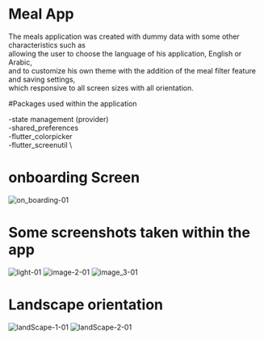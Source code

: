 # Meal App

The meals application was created with dummy data with some other characteristics such as\
allowing the user to choose the language of his application, English or Arabic,\
and to customize his own theme with the addition of the meal filter feature and saving settings,\
which responsive to all screen sizes with all orientation.


#Packages used within the application

-state management (provider)\
-shared_preferences \
-flutter_colorpicker \
-flutter_screenutil \

# onboarding Screen
![on_boarding-01](https://user-images.githubusercontent.com/97704843/222016332-cd9477fa-199b-40de-9ffa-fa3914736133.png)
# Some screenshots taken within the app
![light-01](https://user-images.githubusercontent.com/97704843/222016691-6856d4d9-65a5-4b17-b469-83702540b241.png)
![image-2-01](https://user-images.githubusercontent.com/97704843/222016734-c039a7af-2a66-46f9-b692-4cef9a1dabfa.png)
![image_3-01](https://user-images.githubusercontent.com/97704843/222016758-3953d590-9fcc-4984-a1d8-82a8910c2ff9.png)
# Landscape orientation
![landScape-1-01](https://user-images.githubusercontent.com/97704843/222017136-ff22779c-f998-468e-b386-79dcb8c9461f.png)
![landScape-2-01](https://user-images.githubusercontent.com/97704843/222017150-fb251b30-4b10-4278-a278-0e4cfa01db47.png)
